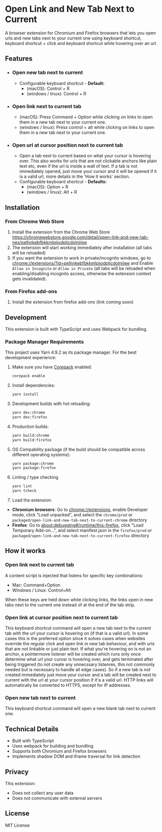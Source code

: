 # Open Link and New Tab Next to Current

A browser extension for Chromium and Firefox browsers that lets you open urls and new tabs next to your current one using keyboard shortcut, keyboard shortcut + click and keyboard shortcut while hovering over an url.

## Features

- ### **Open new tab next to current**
    - Configurable keyboard shortcut - **Default:**
        - (macOS): Control + R
        - (windows / linux): Control + R
- ### **Open link next to current tab**
    - (macOS): Press Command + Option while clicking on links to open them in a new tab next to your current one.
    - (windows / linux): Press control + alt while clicking on links to open them in a new tab next to your current one.
- ### **Open url at cursor position next to current tab**
    - Open a tab next to current based on what your cursor is hovering over. This also works for urls that are not clickable anchors like plain text etc, even if the url is inside a wall of text. If a tab is not immediately opened, just move your cursor and it will be opened if it is a valid url, more details in the 'How it works' section.
    - Configurable keyboard shortcut - **Defaults:**
        - (macOS): Option + R
        - (windows / linux): Alt + R

## Installation

### From Chrome Web Store

1. Install the extension from the Chrome Web Store <https://chromewebstore.google.com/detail/open-link-and-new-tab-nex/pelhnkebfbkkmlpiiodpljcdolnjijee>
2. The extension will start working immediately after installation (all tabs will be reloaded)
3. If you want the extension to work in private/incognito windows, go to <chrome://extensions/?id=pelhnkebfbkkmlpiiodpljcdolnjijee> and Enable `Allow in Incognito` or `Allow in Private` (all tabs will be reloaded when enabling/disabling incognito access, otherwise the extension context gets invalidated).

### From Firefox add-ons

1. Install the extension from firefox add-ons (link coming soon)

## Development

This extension is built with TypeScript and uses Webpack for bundling.

### Package Manager Requirements

This project uses Yarn 4.9.2 as its package manager. For the best development experience:

1.  Make sure you have [Corepack](https://nodejs.org/api/corepack.html) enabled:

    ```bash
    corepack enable
    ```

2.  Install dependencies:

    ```bash
    yarn install
    ```

3.  Development builds with hot reloading:
    ```bash
    yarn dev:chrome
    yarn dev:firefox
    ```
4.  Production builds:
    ```bash
    yarn build:chrome
    yarn build:firefox
    ```
5.  OS Compability package (if the build should be compatible across different operating systems):
    ```bash
    yarn package:chrome
    yarn package:firefox
    ```
6.  Linting / type checking
    ```bash
    yarn lint
    yarn tcheck
    ```
7.  Load the extension:

- **Chromium browsers**: Go to <chrome://extensions>, enable Developer mode, click "Load unpacked", and select the `chrome/prod` or `packaged/open-link-and-new-tab-next-to-current-chrome` directory
- **Firefox**: Go to <about:debugging#/runtime/this-firefox>, click "Load Temporary Add-on...", and select manifest.json in the `firefox/prod` or `packaged/open-link-and-new-tab-next-to-current-firefox` directory

## How it works

### Open link next to current tab

A content script is injected that listens for specific key combinations:

- Mac: Command+Option
- Windows / Linux: Control+Alt

When these keys are held down while clicking links, the links open in new tabs next to the current one instead of at the end of the tab strip.

### Open link at cursor position next to current tab

This keyboard shortcut command will open a new tab next to the current tab with the url your cursor is hovering on (if that is a valid url). In some cases this is the preferred option since it solves cases when websites override the regular click and open link in new tab behaviour, and with urls that are not linkable or just plain text. If what you're hovering on is not an anchor, a pointermove listener will be created which runs only once determine what url your curosr is hovering over, and gets terminated after being triggered (to not create any unnecssary listenres, this not commonly needed but is necessary to handle all edge cases). So if a new tab is not created immediately just move your cursor and a tab will be created next to current with the url at your cursor position if it'a a valid url. HTTP links will automatically be converted to HTTPS, except for IP addresses.

### Open new tab next to current

This keyboard shortcut command will open a new blank tab next to current one.

## Technical Details

- Built with TypeScript
- Uses webpack for building and bundling
- Supports both Chromium and Firefox browsers
- Implements shadow DOM and iframe traversal for link detection

## Privacy

This extension:

- Does not collect any user data
- Does not communicate with external servers

## License

MIT License
